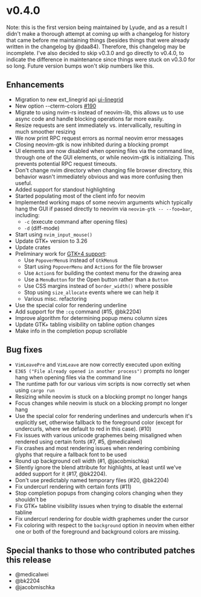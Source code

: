 # v0.4.0

Note: this is the first version being maintained by Lyude, and as a result I didn't make a thorough
attempt at coming up with a changelog for history that came before me maintaining things (besides
things that were already written in the changelog by @daa84). Therefore, this changelog may be
incomplete. I've also decided to skip v0.3.0 and go directly to v0.4.0, to indicate the difference
in maintenance since things were stuck on v0.3.0 for so long. Future version bumps won't skip
numbers like this.

## Enhancements

- Migration to new ext_linegrid api [ui-linegrid](https://neovim.io/doc/user/ui.html#ui-linegrid)
- New option --cterm-colors [#190](https://github.com/daa84/neovim-gtk/issues/190)
- Migrate to using nvim-rs instead of neovim-lib, this allows us to use async code and handle
  blocking operations far more easily.
- Resize requests are sent immediately vs. intervallically, resulting in much smoother resizing
- We now print RPC request errors as normal neovim error messages
- Closing neovim-gtk is now inhibited during a blocking prompt
- UI elements are now disabled when opening files via the command line, through one of the GUI
  elements, or while neovim-gtk is initializing. This prevents potential RPC request timeouts.
- Don't change nvim directory when changing file browser directory, this behavior wasn't immediately
  obvious and was more confusing then useful.
- Added support for standout highlighting
- Started populating most of the client info for neovim
- Implemented working maps of some neovim arguments which typically hang the GUI if passed directly
  to neovim via `neovim-gtk -- --foo=bar`, including:
  - `-c` (execute command after opening files)
  - `-d` (diff-mode)
- Start using `nvim_input_mouse()`
- Update GTK+ version to 3.26
- Update crates
- Preliminary work for [GTK+4 support](#8):
  - Use `PopoverMenu`s instead of `GtkMenu`s
  - Start using `PopoverMenu` and `Action`s for the file browser
  - Use `Action`s for building the context menu for the drawing area
  - Use a `MenuButton` for the Open button rather than a `Button`
  - Use CSS margins instead of `border_width()` where possible
  - Stop using `size_allocate` events where we can help it
  - Various misc. refactoring
- Use the special color for rendering underline
- Add support for the `:cq` command (#15, @bk2204)
- Improve algorithm for determining popup menu column sizes
- Update GTK+ tabling visibility on tabline option changes
- Make info in the completion popup scrollable

## Bug fixes

- `VimLeavePre` and `VimLeave` are now correctly executed upon exiting
- `E365 ("File already opened in another process")` prompts no longer hang when opening files via
  the command line
- The runtime path for our various vim scripts is now correctly set when using `cargo run`
- Resizing while neovim is stuck on a blocking prompt no longer hangs
- Focus changes while neovim is stuck on a blocking prompt no longer hang
- Use the special color for rendering underlines and undercurls when it's explicitly set, otherwise
  fallback to the foreground color (except for undercurls, where we default to red in this case).
  (#10)
- Fix issues with various unicode graphemes being misaligned when rendered using certain fonts (#7,
  #5, @medicalwei)
- Fix crashes and most rendering issues when rendering combining glyphs that require a fallback font
  to be used
- Round up background cell width (#1, @jacobmischka)
- Silently ignore the blend attribute for highlights, at least until we've added support for it
  (#17, @bk2204).
- Don't use predictably named temporary files (#20, @bk2204)
- Fix undercurl rendering with certain fonts (#11)
- Stop completion popups from changing colors changing when they shouldn't be
- Fix GTK+ tabline visibility issues when trying to disable the external tabline
- Fix undercurl rendering for double width graphemes under the cursor
- Fix coloring with respect to the `background` option in neovim when either one or both of the
  foreground and background colors are missing.

## Special thanks to those who contributed patches this release

- @medicalwei
- @bk2204
- @jacobmischka

<!-- vim: tw=100 colorcolumn=100 ts=2 sts=2 sw=2 expandtab
-->
